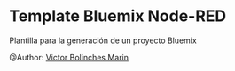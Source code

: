 # Template Bluemix Node-RED
Plantilla para la generación de un proyecto Bluemix




@Author: [Victor Bolinches Marin](https://github.com/vicboma1)

